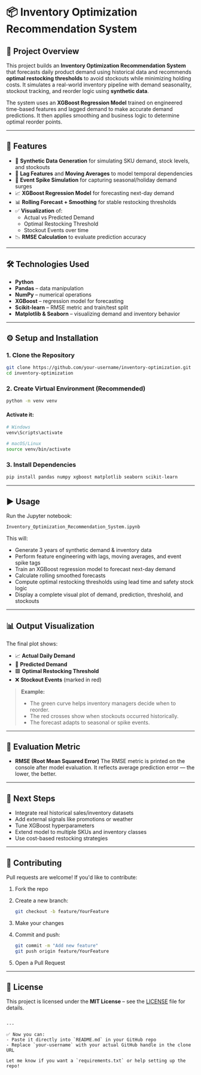
# 📦 Inventory Optimization Recommendation System

## 📝 Project Overview

This project builds an **Inventory Optimization Recommendation System** that forecasts daily product demand using historical data and recommends **optimal restocking thresholds** to avoid stockouts while minimizing holding costs. It simulates a real-world inventory pipeline with demand seasonality, stockout tracking, and reorder logic using **synthetic data**.

The system uses an **XGBoost Regression Model** trained on engineered time-based features and lagged demand to make accurate demand predictions. It then applies smoothing and business logic to determine optimal reorder points.

---

## 🚀 Features

- 🧪 **Synthetic Data Generation** for simulating SKU demand, stock levels, and stockouts  
- 🔁 **Lag Features** and **Moving Averages** to model temporal dependencies  
- 🎉 **Event Spike Simulation** for capturing seasonal/holiday demand surges  
- 📈 **XGBoost Regression Model** for forecasting next-day demand  
- 📊 **Rolling Forecast + Smoothing** for stable restocking thresholds  
- ✅ **Visualization** of:
  - Actual vs Predicted Demand  
  - Optimal Restocking Threshold  
  - Stockout Events over time  
- 📉 **RMSE Calculation** to evaluate prediction accuracy  

---

## 🛠️ Technologies Used

- **Python**
- **Pandas** – data manipulation  
- **NumPy** – numerical operations  
- **XGBoost** – regression model for forecasting  
- **Scikit-learn** – RMSE metric and train/test split  
- **Matplotlib & Seaborn** – visualizing demand and inventory behavior  

---

## ⚙️ Setup and Installation

### 1. Clone the Repository

```bash
git clone https://github.com/your-username/inventory-optimization.git
cd inventory-optimization
````

### 2. Create Virtual Environment (Recommended)

```bash
python -m venv venv
```

#### Activate it:

```bash
# Windows
venv\Scripts\activate

# macOS/Linux
source venv/bin/activate
```

### 3. Install Dependencies

```bash
pip install pandas numpy xgboost matplotlib seaborn scikit-learn
```

---

## ▶️ Usage

Run the Jupyter notebook:

```bash
Inventory_Optimization_Recommendation_System.ipynb
```

This will:

* Generate 3 years of synthetic demand & inventory data
* Perform feature engineering with lags, moving averages, and event spike tags
* Train an XGBoost regression model to forecast next-day demand
* Calculate rolling smoothed forecasts
* Compute optimal restocking thresholds using lead time and safety stock logic
* Display a complete visual plot of demand, prediction, threshold, and stockouts

---

## 📊 Output Visualization

The final plot shows:

* 📈 **Actual Daily Demand**
* 🔮 **Predicted Demand**
* 🟩 **Optimal Restocking Threshold**
* ❌ **Stockout Events** (marked in red)

> **Example:**
>
> * The green curve helps inventory managers decide when to reorder.
> * The red crosses show when stockouts occurred historically.
> * The forecast adapts to seasonal or spike events.

---

## 📏 Evaluation Metric

* **RMSE (Root Mean Squared Error)**
  The RMSE metric is printed on the console after model evaluation.
  It reflects average prediction error — the lower, the better.

---

## 📌 Next Steps

* Integrate real historical sales/inventory datasets
* Add external signals like promotions or weather
* Tune XGBoost hyperparameters
* Extend model to multiple SKUs and inventory classes
* Use cost-based restocking strategies

---

## 🤝 Contributing

Pull requests are welcome! If you'd like to contribute:

1. Fork the repo

2. Create a new branch:

   ```bash
   git checkout -b feature/YourFeature
   ```

3. Make your changes

4. Commit and push:

   ```bash
   git commit -m "Add new feature"
   git push origin feature/YourFeature
   ```

5. Open a Pull Request

---

## 📄 License

This project is licensed under the **MIT License** – see the [LICENSE](LICENSE) file for details.

```

---

✅ Now you can:
- Paste it directly into `README.md` in your GitHub repo
- Replace `your-username` with your actual GitHub handle in the clone URL

Let me know if you want a `requirements.txt` or help setting up the repo!
```
